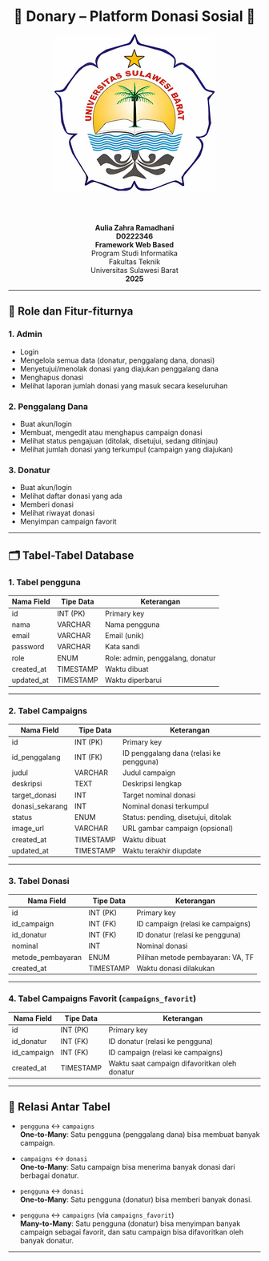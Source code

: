 <div align="center">

# 🤝 Donary – Platform Donasi Sosial 🤝

![alt text](https://github.com/auliazhrrmdhni/Donary/blob/main/lOGO_Universitas%20Sulawesi%20Barat%20-.jpg?raw=true)

<br><br>

<strong>Aulia Zahra Ramadhani</strong><br>
<strong>D0222346</strong><br>
<strong>Framework Web Based</strong><br>
Program Studi Informatika<br>
Fakultas Teknik<br>
Universitas Sulawesi Barat<br>
<strong>2025</strong>

</div>

---

## 🎯 Role dan Fitur-fiturnya

### 1. Admin
- Login
- Mengelola semua data (donatur, penggalang dana, donasi)
- Menyetujui/menolak donasi yang diajukan penggalang dana
- Menghapus donasi
- Melihat laporan jumlah donasi yang masuk secara keseluruhan

### 2. Penggalang Dana
- Buat akun/login
- Membuat, mengedit atau menghapus campaign donasi
- Melihat status pengajuan (ditolak, disetujui, sedang ditinjau)
- Melihat jumlah donasi yang terkumpul (campaign yang diajukan)

### 3. Donatur
- Buat akun/login
- Melihat daftar donasi yang ada
- Memberi donasi
- Melihat riwayat donasi
- Menyimpan campaign favorit

---

## 🗂️ Tabel-Tabel Database

### 1. **Tabel pengguna**

| Nama Field  | Tipe Data   | Keterangan                      |
|-------------|-------------|----------------------------------|
| id          | INT (PK)    | Primary key                     |
| nama        | VARCHAR     | Nama pengguna                   |
| email       | VARCHAR     | Email (unik)                    |
| password    | VARCHAR     | Kata sandi                      |
| role        | ENUM        | Role: admin, penggalang, donatur|
| created_at  | TIMESTAMP   | Waktu dibuat                    |
| updated_at  | TIMESTAMP   | Waktu diperbarui                |

---

### 2. **Tabel Campaigns**

| Nama Field        | Tipe Data      | Keterangan                              |
|-------------------|----------------|------------------------------------------|
| id                | INT (PK)       | Primary key                              |
| id_penggalang     | INT (FK)       | ID penggalang dana (relasi ke pengguna)  |
| judul             | VARCHAR        | Judul campaign                           |
| deskripsi         | TEXT           | Deskripsi lengkap                        |
| target_donasi     | INT            | Target nominal donasi                    |
| donasi_sekarang   | INT            | Nominal donasi terkumpul                 |
| status            | ENUM           | Status: pending, disetujui, ditolak      |
| image_url         | VARCHAR        | URL gambar campaign (opsional)           |
| created_at        | TIMESTAMP      | Waktu dibuat                             |
| updated_at        | TIMESTAMP      | Waktu terakhir diupdate                  |

---

### 3. **Tabel Donasi**

| Nama Field          | Tipe Data       | Keterangan                             |
|---------------------|------------------|----------------------------------------|
| id                  | INT (PK)         | Primary key                            |
| id_campaign         | INT (FK)         | ID campaign (relasi ke campaigns)      |
| id_donatur          | INT (FK)         | ID donatur (relasi ke pengguna)        |
| nominal             | INT              | Nominal donasi                         |
| metode_pembayaran   | ENUM             | Pilihan metode pembayaran: VA, TF      |
| created_at          | TIMESTAMP        | Waktu donasi dilakukan                 |

---

### 4. **Tabel Campaigns Favorit (`campaigns_favorit`)**

| Nama Field      | Tipe Data  | Keterangan                                           |
|------------------|------------|------------------------------------------------------|
| id               | INT (PK)   | Primary key                                          |
| id_donatur       | INT (FK)   | ID donatur (relasi ke pengguna)                     |
| id_campaign      | INT (FK)   | ID campaign (relasi ke campaigns)                   |
| created_at       | TIMESTAMP | Waktu saat campaign difavoritkan oleh donatur       |

---

## 🔗 Relasi Antar Tabel

- `pengguna` ↔ `campaigns`  
  **One-to-Many**: Satu pengguna (penggalang dana) bisa membuat banyak campaign.

- `campaigns` ↔ `donasi`  
  **One-to-Many**: Satu campaign bisa menerima banyak donasi dari berbagai donatur.

- `pengguna` ↔ `donasi`  
  **One-to-Many**: Satu pengguna (donatur) bisa memberi banyak donasi.

- `pengguna` ↔ `campaigns` (via `campaigns_favorit`)  
  **Many-to-Many**: Satu pengguna (donatur) bisa menyimpan banyak campaign sebagai favorit, dan satu campaign bisa difavoritkan oleh banyak donatur.

---
